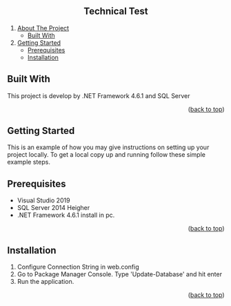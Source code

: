 
<h2 align="center">Technical Test</h2>
  <ol>
    <li>
      <a href="#about-the-project">About The Project</a>
      <ul>
        <li><a href="#built-with">Built With</a></li>
      </ul>
    </li>
    <li>
      <a href="#getting-started">Getting Started</a>
      <ul>
        <li><a href="#prerequisites">Prerequisites</a></li>
        <li><a href="#installation">Installation</a></li>
      </ul>
    </li>
  </ol>


  <!-- ABOUT THE PROJECT -->


## Built With

This project is develop by .NET Framework 4.6.1 and SQL Server
<p align="right">(<a href="#top">back to top</a>)</p>



<!-- GETTING STARTED -->
## Getting Started

This is an example of how you may give instructions on setting up your project locally.
To get a local copy up and running follow these simple example steps.

## Prerequisites

* Visual Studio 2019
* SQL Server 2014 Heigher 
* .NET Framework 4.6.1 install in pc.

<p align="right">(<a href="#top">back to top</a>)</p>

## Installation

1. Configure Connection String in web.config
2. Go to Package Manager Console. Type 'Update-Database' and hit enter
3. Run the application.

<p align="right">(<a href="#top">back to top</a>)</p>
